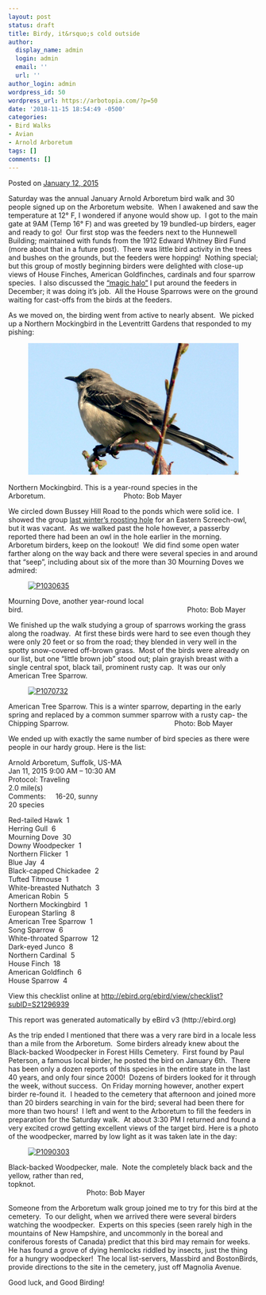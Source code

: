 ```yaml
---
layout: post
status: draft
title: Birdy, it&rsquo;s cold outside
author:
  display_name: admin
  login: admin
  email: ''
  url: ''
author_login: admin
wordpress_id: 50
wordpress_url: https://arbotopia.com/?p=50
date: '2018-11-15 18:54:49 -0500'
categories:
- Bird Walks
- Avian
- Arnold Arboretum
tags: []
comments: []
---
```




<p>Posted on&nbsp;<a href="https://web.archive.org/web/20150113012755/http://www.arbotopia.com/birdy-its-cold-outside/">January 12, 2015</a></p>





<p>Saturday was the annual January Arnold Arboretum bird walk and 30 people signed up on the Arboretum website.&nbsp; When I awakened and saw the temperature at 12&deg; F, I wondered if anyone would show up.&nbsp; I got to the main gate at 9AM (Temp 16&deg; F) and was greeted by 19 bundled-up birders, eager and ready to go!&nbsp; Our first stop was the feeders next to the Hunnewell Building; maintained with funds from the 1912 Edward Whitney Bird Fund (more about that in a future post).&nbsp; There was little bird activity in the trees and bushes on the grounds, but the feeders were hopping!&nbsp; Nothing special; but this group of mostly beginning birders were delighted with close-up views of House Finches, American Goldfinches, cardinals and four sparrow species.&nbsp; I also discussed the&nbsp;<a href="https://web.archive.org/web/20150113012755/http://www.arbotopia.com/?s=what+about+bird+feeders">&ldquo;magic halo&rdquo;</a>&nbsp;I put around the feeders in December; it was doing it&rsquo;s job.&nbsp; All the House Sparrows were on the ground waiting for cast-offs from the birds at the feeders.</p>





<p>As we moved on, the birding went from active to nearly absent.&nbsp; We picked up a Northern Mockingbird in the Leventritt Gardens that responded to my pishing:</p>


<p><!-- wp:image {"id":296} --></p>
<figure class="wp-block-image"><img src="images/2018/11/P1080186.jpg" alt="" class="wp-image-296"/></figure>





<p>Northern Mockingbird. This is a year-round species in the Arboretum.&nbsp;&nbsp;&nbsp;&nbsp;&nbsp;&nbsp;&nbsp;&nbsp;&nbsp;&nbsp;&nbsp;&nbsp;&nbsp;&nbsp;&nbsp;&nbsp;&nbsp;&nbsp;&nbsp;&nbsp;&nbsp;&nbsp;&nbsp;&nbsp;&nbsp;&nbsp;&nbsp;&nbsp;&nbsp;&nbsp;&nbsp;&nbsp;&nbsp;&nbsp;&nbsp;&nbsp;&nbsp;&nbsp;&nbsp; Photo: Bob Mayer</p>





<p>We circled down Bussey Hill Road to the ponds which were solid ice.&nbsp; I showed the group&nbsp;<a href="https://web.archive.org/web/20150113012755/http://www.arbotopia.com/2014/02/">last winter&rsquo;s roosting hole</a>&nbsp;for an Eastern Screech-owl, but it was vacant.&nbsp; As we walked past the hole however, a passerby reported there had been an owl in the hole earlier in the morning.&nbsp; Arboretum birders, keep on the lookout!&nbsp; We did find some open water farther along on the way back and there were several species in and around that &ldquo;seep&rdquo;, including about six of the more than 30 Mourning Doves we admired:</p>


<p><!-- wp:image {"id":982,"linkDestination":"custom"} --></p>
<figure class="wp-block-image"><a href="https://web.archive.org/web/20150113012755/http://www.arbotopia.com/wp-content/uploads/2015/01/P1030635.jpg"><img src="https://web.archive.org/web/20150113012755im_/http://www.arbotopia.com/wp-content/uploads/2015/01/P1030635.jpg" alt="P1030635" class="wp-image-982"/></a></figure>





<p>Mourning Dove, another year-round local bird.&nbsp;&nbsp;&nbsp;&nbsp;&nbsp;&nbsp;&nbsp;&nbsp;&nbsp;&nbsp;&nbsp;&nbsp;&nbsp;&nbsp;&nbsp;&nbsp;&nbsp;&nbsp;&nbsp;&nbsp;&nbsp;&nbsp;&nbsp;&nbsp;&nbsp;&nbsp;&nbsp;&nbsp;&nbsp;&nbsp;&nbsp;&nbsp;&nbsp;&nbsp;&nbsp;&nbsp;&nbsp;&nbsp;&nbsp;&nbsp;&nbsp;&nbsp;&nbsp;&nbsp;&nbsp;&nbsp;&nbsp;&nbsp;&nbsp;&nbsp;&nbsp;&nbsp;&nbsp;&nbsp;&nbsp;&nbsp;&nbsp;&nbsp;&nbsp;&nbsp;&nbsp;&nbsp;&nbsp;&nbsp;&nbsp;&nbsp;&nbsp;&nbsp;&nbsp;&nbsp;&nbsp;&nbsp;&nbsp;&nbsp;&nbsp;&nbsp;&nbsp;&nbsp;&nbsp;&nbsp;&nbsp;&nbsp;&nbsp; Photo: Bob Mayer</p>





<p>We finished up the walk studying a group of sparrows working the grass along the roadway.&nbsp; At first these birds were hard to see even though they were only 20 feet or so from the road; they blended in very well in the spotty snow-covered off-brown grass.&nbsp; Most of the birds were already on our list, but one &ldquo;little brown job&rdquo; stood out; plain grayish breast with a single central spot, black tail, prominent rusty cap.&nbsp; It was our only American Tree Sparrow.</p>


<p><!-- wp:image {"id":983,"linkDestination":"custom"} --></p>
<figure class="wp-block-image"><a href="https://web.archive.org/web/20150113012755/http://www.arbotopia.com/wp-content/uploads/2015/01/P1070732.jpg"><img src="https://web.archive.org/web/20150113012755im_/http://www.arbotopia.com/wp-content/uploads/2015/01/P1070732.jpg" alt="P1070732" class="wp-image-983"/></a></figure>





<p>American Tree Sparrow. This is a winter sparrow, departing in the early spring and replaced by a common summer sparrow with a rusty cap- the Chipping Sparrow.&nbsp;&nbsp;&nbsp;&nbsp;&nbsp;&nbsp;&nbsp;&nbsp;&nbsp;&nbsp;&nbsp;&nbsp;&nbsp;&nbsp;&nbsp;&nbsp;&nbsp;&nbsp;&nbsp;&nbsp;&nbsp;&nbsp;&nbsp;&nbsp;&nbsp;&nbsp;&nbsp;&nbsp;&nbsp;&nbsp;&nbsp;&nbsp;&nbsp;&nbsp;&nbsp;&nbsp;&nbsp;&nbsp;&nbsp;&nbsp;&nbsp;&nbsp;&nbsp;&nbsp;&nbsp;&nbsp;&nbsp;&nbsp;&nbsp;&nbsp;&nbsp;&nbsp;&nbsp; Photo: Bob Mayer</p>





<p>We ended up with exactly the same number of bird species as there were people in our hardy group. Here is the list:</p>





<p>Arnold Arboretum, Suffolk, US-MA<br>Jan 11, 2015 9:00 AM &ndash; 10:30 AM<br>Protocol: Traveling<br>2.0 mile(s)<br>Comments:&nbsp;&nbsp;&nbsp;&nbsp; 16-20, sunny<br>20 species</p>





<p>Red-tailed Hawk&nbsp; 1<br>Herring Gull&nbsp; 6<br>Mourning Dove&nbsp; 30<br>Downy Woodpecker&nbsp; 1<br>Northern Flicker&nbsp; 1<br>Blue Jay&nbsp; 4<br>Black-capped Chickadee&nbsp; 2<br>Tufted Titmouse&nbsp; 1<br>White-breasted Nuthatch&nbsp; 3<br>American Robin&nbsp; 5<br>Northern Mockingbird&nbsp; 1<br>European Starling&nbsp; 8<br>American Tree Sparrow&nbsp; 1<br>Song Sparrow&nbsp; 6<br>White-throated Sparrow&nbsp; 12<br>Dark-eyed Junco&nbsp; 8<br>Northern Cardinal&nbsp; 5<br>House Finch&nbsp; 18<br>American Goldfinch&nbsp; 6<br>House Sparrow&nbsp; 4</p>





<p>View this checklist online at <a href="http://ebird.org/ebird/view/checklist?subID=S21296939">http://ebird.org/ebird/view/checklist?subID=S21296939</a></p>





<p>This report was generated automatically by eBird v3 (http://ebird.org)</p>





<p>As the trip ended I mentioned that there was a very rare bird in a locale less than a mile from the Arboretum.&nbsp; Some birders already knew about the Black-backed Woodpecker in Forest Hills Cemetery.&nbsp; First found by Paul Peterson, a famous local birder, he posted the bird on January 6th.&nbsp; There has been only a dozen reports of this species in the entire state in the last 40 years, and only four since 2000!&nbsp; Dozens of birders looked for it through the week, without success.&nbsp; On Friday morning however, another expert birder re-found it.&nbsp; I headed to the cemetery that afternoon and joined more than 20 birders searching in vain for the bird; several had been there for more than two hours!&nbsp; I left and went to the&nbsp;Arboretum to fill the feeders in preparation for the Saturday walk.&nbsp; At about 3:30 PM I returned and found a very excited crowd getting excellent views of the target bird. Here is a photo of the woodpecker, marred by low light as it was taken late in the day:</p>


<p><!-- wp:image {"id":985,"linkDestination":"custom"} --></p>
<figure class="wp-block-image"><a href="https://web.archive.org/web/20150113012755/http://www.arbotopia.com/wp-content/uploads/2015/01/P1090303.jpg"><img src="https://web.archive.org/web/20150113012755im_/http://www.arbotopia.com/wp-content/uploads/2015/01/P1090303.jpg" alt="P1090303" class="wp-image-985"/></a></figure>





<p>Black-backed Woodpecker, male.&nbsp; Note the completely black back and the yellow, rather than red, topknot.&nbsp;&nbsp;&nbsp;&nbsp;&nbsp;&nbsp;&nbsp;&nbsp;&nbsp;&nbsp;&nbsp;&nbsp;&nbsp;&nbsp;&nbsp;&nbsp;&nbsp;&nbsp;&nbsp;&nbsp;&nbsp;&nbsp;&nbsp;&nbsp;&nbsp;&nbsp;&nbsp;&nbsp;&nbsp;&nbsp;&nbsp;&nbsp;&nbsp;&nbsp;&nbsp;&nbsp;&nbsp;&nbsp;&nbsp;&nbsp;&nbsp;&nbsp;&nbsp;&nbsp;&nbsp;&nbsp;&nbsp;&nbsp;&nbsp;&nbsp;&nbsp;&nbsp;&nbsp;&nbsp;&nbsp;&nbsp;&nbsp;&nbsp;&nbsp;&nbsp;&nbsp;&nbsp;&nbsp;&nbsp;&nbsp;&nbsp;&nbsp;&nbsp;&nbsp;&nbsp;&nbsp;&nbsp;&nbsp;&nbsp;&nbsp;&nbsp;&nbsp;&nbsp;&nbsp;&nbsp;&nbsp;&nbsp;&nbsp;&nbsp;&nbsp;&nbsp;&nbsp;&nbsp;&nbsp;&nbsp;&nbsp;&nbsp;&nbsp;&nbsp;&nbsp;&nbsp;&nbsp;&nbsp;&nbsp;&nbsp;&nbsp;&nbsp;&nbsp;&nbsp;&nbsp;&nbsp;&nbsp;&nbsp;&nbsp;&nbsp;&nbsp;&nbsp;&nbsp;&nbsp;&nbsp;&nbsp;&nbsp;&nbsp;&nbsp;&nbsp;&nbsp;&nbsp;&nbsp;&nbsp;&nbsp;&nbsp;&nbsp;&nbsp;&nbsp;&nbsp;&nbsp;&nbsp;&nbsp;&nbsp;&nbsp;&nbsp;&nbsp;&nbsp;&nbsp;&nbsp;&nbsp;&nbsp;&nbsp;&nbsp;&nbsp;&nbsp;&nbsp;&nbsp;&nbsp;&nbsp;&nbsp;&nbsp;&nbsp; Photo: Bob Mayer</p>





<p>Someone from the Arboretum walk group joined me to try for this bird at the cemetery.&nbsp; To our delight, when we arrived there were several birders watching the woodpecker.&nbsp; Experts on this species (seen rarely high in the mountains of New Hampshire, and uncommonly in the boreal and coniferous forests of Canada) predict that this bird may remain for weeks.<br>He has found a grove of dying hemlocks riddled by insects, just the thing for a hungry woodpecker!&nbsp; The local list-servers, Massbird and BostonBirds, provide directions to the site in the cemetery, just off Magnolia Avenue.</p>





<p>Good luck, and Good Birding!<br></p>


